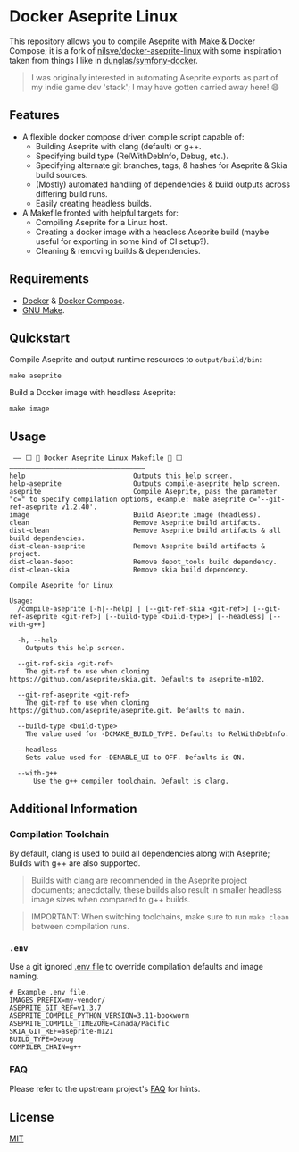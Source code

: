 # Docker Aseprite Linux

This repository allows you to compile Aseprite with Make & Docker Compose; it is a fork
of [nilsve/docker-aseprite-linux](https://github.com/nilsve/docker-aseprite-linux) with some inspiration taken from
things I like in [dunglas/symfony-docker](https://github.com/dunglas/symfony-docker).

> I was originally interested in automating Aseprite exports as part of my indie game dev 'stack'; I may have gotten
> carried away here! 😅

## Features

- A flexible docker compose driven compile script capable of:
    - Building Aseprite with clang (default) or g++.
    - Specifying build type (RelWithDebInfo, Debug, etc.).
    - Specifying alternate git branches, tags, & hashes for Aseprite & Skia build sources.
    - (Mostly) automated handling of dependencies & build outputs across differing build runs.
    - Easily creating headless builds.
- A Makefile fronted with helpful targets for:
    - Compiling Aseprite for a Linux host.
    - Creating a docker image with a headless Aseprite build (maybe useful for exporting in some kind of CI setup?).
    - Cleaning & removing builds & dependencies.

## Requirements

- [Docker](https://docs.docker.com/get-docker/) & [Docker Compose](https://docs.docker.com/compose/install/).
- [GNU Make](https://www.gnu.org/software/make/).

## Quickstart

Compile Aseprite and output runtime resources to `output/build/bin`:

```shell
make aseprite
```

Build a Docker image with headless Aseprite:

```shell
make image
```

## Usage

```text
 —— ⬜ 🐳 Docker Aseprite Linux Makefile 🐳 ⬜ ——————————————————————————————————
help                           Outputs this help screen.
help-aseprite                  Outputs compile-aseprite help screen.
aseprite                       Compile Aseprite, pass the parameter "c=" to specify compilation options, example: make aseprite c='--git-ref-aseprite v1.2.40'.
image                          Build Aseprite image (headless).
clean                          Remove Aseprite build artifacts.
dist-clean                     Remove Aseprite build artifacts & all build dependencies.
dist-clean-aseprite            Remove Aseprite build artifacts & project.
dist-clean-depot               Remove depot_tools build dependency.
dist-clean-skia                Remove skia build dependency.
```

```text
Compile Aseprite for Linux

Usage:
  /compile-aseprite [-h|--help] | [--git-ref-skia <git-ref>] [--git-ref-aseprite <git-ref>] [--build-type <build-type>] [--headless] [--with-g++]

  -h, --help
    Outputs this help screen.

  --git-ref-skia <git-ref>
    The git-ref to use when cloning https://github.com/aseprite/skia.git. Defaults to aseprite-m102.

  --git-ref-aseprite <git-ref>
    The git-ref to use when cloning https://github.com/aseprite/aseprite.git. Defaults to main.

  --build-type <build-type>
    The value used for -DCMAKE_BUILD_TYPE. Defaults to RelWithDebInfo.

  --headless
    Sets value used for -DENABLE_UI to OFF. Defaults is ON.

  --with-g++
      Use the g++ compiler toolchain. Default is clang.
```

## Additional Information

### Compilation Toolchain

By default, clang is used to build all dependencies along with Aseprite; Builds with g++ are also supported.

> Builds with clang are recommended in the Aseprite project documents; anecdotally, these builds also result in smaller
> headless image sizes when compared to g++ builds.

> IMPORTANT: When switching toolchains, make sure to run `make clean` between compilation runs.

### `.env`

Use a git ignored [.env file](https://docs.docker.com/compose/environment-variables/variable-interpolation/#env-file) to
override compilation defaults and image naming.

```dotenv
# Example .env file.
IMAGES_PREFIX=my-vendor/
ASEPRITE_GIT_REF=v1.3.7
ASEPRITE_COMPILE_PYTHON_VERSION=3.11-bookworm
ASEPRITE_COMPILE_TIMEZONE=Canada/Pacific
SKIA_GIT_REF=aseprite-m121
BUILD_TYPE=Debug
COMPILER_CHAIN=g++
```

### FAQ

Please refer to the upstream project's [FAQ](https://github.com/nilsve/docker-aseprite-linux/blob/master/README.md#faq)
for hints.

## License

[MIT](./LICENSE)
